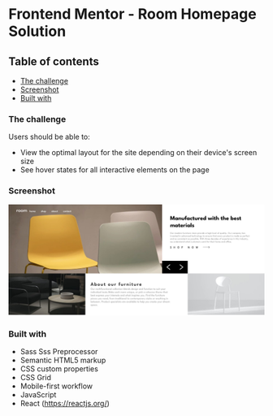 # Frontend Mentor - Room Homepage Solution

## Table of contents

  - [The challenge](#the-challenge)
  - [Screenshot](#screenshot)
  - [Built with](#built-with)

### The challenge

Users should be able to:

- View the optimal layout for the site depending on their device's screen size
- See hover states for all interactive elements on the page

### Screenshot

![](./screenshot.jpg)


### Built with
- Sass Sss Preprocessor
- Semantic HTML5 markup
- CSS custom properties
- CSS Grid
- Mobile-first workflow
- JavaScript
- React (https://reactjs.org/)

